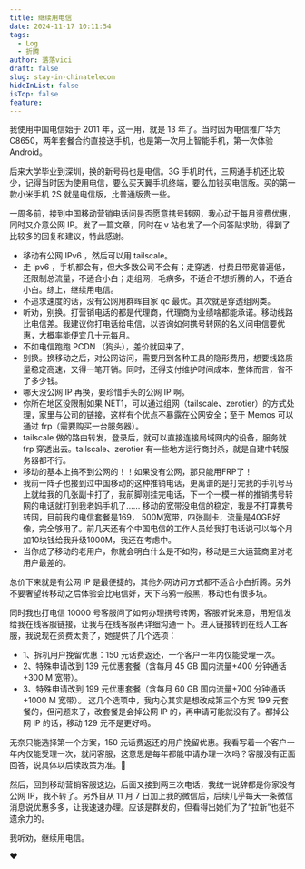 ```yaml
---
title: 继续用电信
date: 2024-11-17 10:11:54
tags:
  - Log
  - 折腾
author: 落落vici
draft: false
slug: stay-in-chinatelecom
hideInList: false
isTop: false
feature:
---
```

我使用中国电信始于 2011 年，这一用，就是 13 年了。当时因为电信推广华为 C8650，两年套餐合约直接送手机，也是第一次用上智能手机，第一次体验  Android。

后来大学毕业到深圳，换的新号码也是电信。3G 手机时代，三网通手机还比较少，记得当时因为使用电信，要么买天翼手机终端，要么加钱买电信版。买的第一款小米手机 2S 就是电信版，比普通版贵一些。

一周多前，接到中国移动营销电话问是否愿意携号转网，我心动于每月资费优惠，同时又介意公网 IP。发了一篇文章，同时在 v 站也发了一个问答贴求助，得到了比较多的回复和建议，特此感谢。

- 移动有公网 IPv6 ，然后可以用 tailscale。
- 走 ipv6 ，手机都会有，但大多数公司不会有；走穿透，付费且带宽普遍低，还限制总流量，不适合小白；走组网，毛病多，不适合不想折腾的人，不适合小白。综上，继续用电信。
- 不追求速度的话，没有公网用群晖自家 qc 最优。其次就是穿透组网类。
- 听劝，别换。打营销电话的都是代理商，代理商为业绩啥都能承诺。移动线路比电信差。我建议你打电话给电信，以咨询如何携号转网的名义问电信要优惠，大概率能便宜几十元每月。
- 不如电信跑跑 PCDN （狗头），差价就回来了。
- 别换。换移动之后，对公网访问，需要用到各种工具的隐形费用，想要线路质量稳定高速，又得一笔开销。同时，还得支付维护时间成本，整体而言，省不了多少钱。
- 哪天没公网 IP 再换，要珍惜手头的公网 IP 啊。
- 你所在地区没限制如果 NET1，可以通过组网（tailscale、zerotier）的方式处理，家里与公司的链接，这样有个优点不暴露在公网安全；至于 Memos 可以通过 frp（需要购买一台服务器）。
- tailscale 做的路由转发，登录后，就可以直接连接局域网内的设备，服务就 frp 穿透出去。tailscale、zerotier 有一些地方运行商封杀，就是自建中转服务器都不行。
- 移动的基本上搞不到公网的！！如果没有公网，那只能用FRP了！
- 我前一阵子也接到过中国移动的这种推销电话，更离谱的是打完我的手机号马上就给我的几张副卡打了，我前脚刚挂完电话，下一个一模一样的推销携号转网的电话就打到我老妈手机了…… 移动的宽带没电信的稳定，我是不打算携号转网，目前我的电信套餐是169， 500M宽带，四张副卡，流量是40GB好像，完全够用了。前几天还有个中国电信的工作人员给我打电话说可以每个月加10块钱给我升级1000M，我还在考虑中。
- 当你成了移动的老用户，你就会明白什么是不如狗，移动是三大运营商里对老用户最差的。

总价下来就是有公网 IP 是最便捷的，其他外网访问方式都不适合小白折腾。另外不要奢望转移动之后体验会比电信好，天下乌鸦一般黑，移动也有很多坑。

同时我也打电信 10000 号客服问了如何办理携号转网，客服听说来意，用短信发给我在线客服链接，让我与在线客服再详细沟通一下。进入链接转到在线人工客服，我说现在资费太贵了，她提供了几个选项：
- 1、拆机用户挽留优惠：150 元话费返还，一个客户一年内仅能受理一次。
- 2、特殊申请改到 139 元优惠套餐（含每月 45 GB 国内流量+400 分钟通话+300 M 宽带）。
- 3、特殊申请改到 199 元优惠套餐（含每月 60 GB 国内流量+700 分钟通话+1000 M 宽带）。
这几个选项中，我内心其实是想改成第三个方案 199 元套餐的，但问题来了，改套餐是会掉公网 IP 的，再申请可能就没有了。都掉公网 IP 的话，移动 129 元不是更好吗。

无奈只能选择第一个方案，150 元话费返还的用户挽留优惠。我看写着一个客户一年内仅能受理一次，就问客服，这意思是每年都能申请办理一次吗？客服没有正面回答，说具体以后续政策为准。🤣

然后，回到移动营销客服这边，后面又接到两三次电话，我统一说辞都是你家没有公网 IP，我不转了。另外自从 11 月 7 日加上我的微信后，后续几乎每天一条微信消息说优惠多多，让我速速办理。应该是群发的，但看得出她们为了“拉新”也挺不遗余力的。

我听劝，继续用电信。

❤
